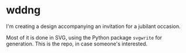 # wddng

I'm creating a design accompanying an invitation for a jubilant occasion.

Most of it is done in SVG, using the Python package `svgwrite` for generation. This is the repo, in case someone's interested.
